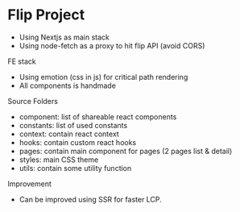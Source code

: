 # Flip Project

- Using Nextjs as main stack 
- Using node-fetch as a proxy to hit flip API (avoid CORS)

FE stack
- Using emotion (css in js) for critical path rendering
- All components is handmade

Source Folders
- component: list of shareable react components
- constants: list of used constants
- context: contain react context
- hooks: contain custom react hooks
- pages: contain main component for pages (2 pages list & detail)
- styles: main CSS theme
- utils: contain some utility function

Improvement
- Can be improved using SSR for faster LCP.

